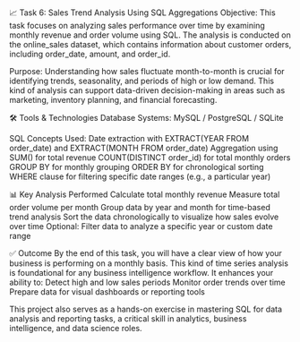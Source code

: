 📈 Task 6: Sales Trend Analysis Using SQL Aggregations
Objective:
This task focuses on analyzing sales performance over time by examining monthly revenue and order volume using SQL. The analysis is conducted on the online_sales dataset, which contains information about customer orders, including order_date, amount, and order_id.

Purpose:
Understanding how sales fluctuate month-to-month is crucial for identifying trends, seasonality, and periods of high or low demand. This kind of analysis can support data-driven decision-making in areas such as marketing, inventory planning, and financial forecasting.

🛠️ Tools & Technologies
Database Systems: MySQL / PostgreSQL / SQLite

SQL Concepts Used:
Date extraction with EXTRACT(YEAR FROM order_date) and EXTRACT(MONTH FROM order_date)
Aggregation using SUM() for total revenue
COUNT(DISTINCT order_id) for total monthly orders
GROUP BY for monthly grouping
ORDER BY for chronological sorting
WHERE clause for filtering specific date ranges (e.g., a particular year)

📊 Key Analysis Performed
Calculate total monthly revenue
Measure total order volume per month
Group data by year and month for time-based trend analysis
Sort the data chronologically to visualize how sales evolve over time
Optional: Filter data to analyze a specific year or custom date range

✅ Outcome
By the end of this task, you will have a clear view of how your business is performing on a monthly basis. This kind of time series analysis is foundational for any business intelligence workflow. It enhances your ability to:
Detect high and low sales periods
Monitor order trends over time
Prepare data for visual dashboards or reporting tools

This project also serves as a hands-on exercise in mastering SQL for data analysis and reporting tasks, a critical skill in analytics, business intelligence, and data science roles.

